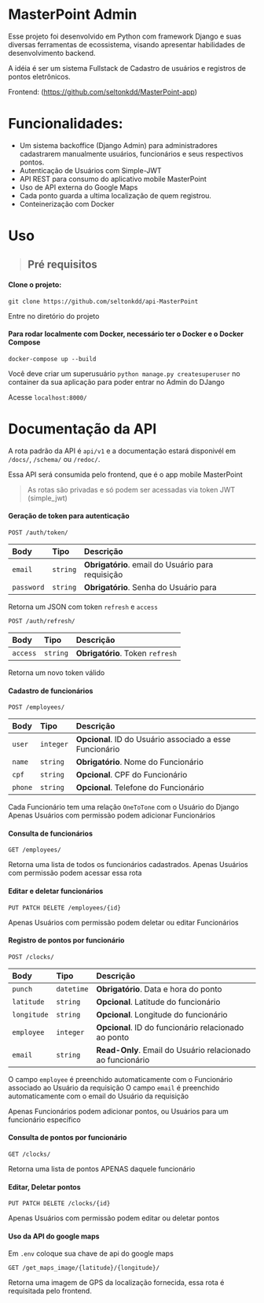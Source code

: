 # MasterPoint Admin

Esse projeto foi desenvolvido em Python com framework Django e suas diversas ferramentas de ecossistema, visando apresentar habilidades de desenvolvimento backend.

A idéia é ser um sistema Fullstack de Cadastro de usuários e registros de pontos eletrônicos.

Frontend: (https://github.com/seltonkdd/MasterPoint-app)

# Funcionalidades:

- Um sistema backoffice (Django Admin) para administradores cadastrarem manualmente usuários, funcionários e seus respectivos pontos.
- Autenticação de Usuários com Simple-JWT
- API REST para consumo do aplicativo mobile MasterPoint
- Uso de API externa do Google Maps
- Cada ponto guarda a ultima localização de quem registrou.
- Conteinerização com Docker
  
# Uso

> ## Pré requisitos

#### Clone o projeto:
    git clone https://github.com/seltonkdd/api-MasterPoint

Entre no diretório do projeto

#### Para rodar localmente com Docker, necessário ter o Docker e o Docker Compose
    docker-compose up --build

Você deve criar um superusuário `python manage.py createsuperuser` no container da sua aplicação para poder entrar no Admin do DJango

Acesse `localhost:8000/`

# Documentação da API

A rota padrão da API é `api/v1` e a documentação estará disponivél em `/docs/`, `/schema/` ou `/redoc/`.

Essa API será consumida pelo frontend, que é o app mobile MasterPoint

> As rotas são privadas e só podem ser acessadas via token JWT (simple_jwt)

#### Geração de token para autenticação

    POST /auth/token/

| Body   | Tipo       | Descrição                           |
| :---------- | :--------- | :---------------------------------- |
| `email` | `string` | **Obrigatório**. email do Usuário para requisição | 
| `password` | `string` | **Obrigatório**. Senha do Usuário para |

Retorna um JSON com token `refresh` e `access`

    POST /auth/refresh/

| Body   | Tipo       | Descrição                           |
| :---------- | :--------- | :---------------------------------- |
| `access` | `string` | **Obrigatório**. Token `refresh`|

Retorna um novo token válido

#### Cadastro de funcionários
    POST /employees/

| Body   | Tipo       | Descrição                           |
| :---------- | :--------- | :---------------------------------- |
| `user` | `integer` | **Opcional**. ID do Usuário associado a esse Funcionário | 
| `name` | `string` | **Obrigatório**. Nome do Funcionário |
| `cpf` | `string` | **Opcional**. CPF do Funcionário |
| `phone` | `string` | **Opcional**. Telefone do Funcionário |

Cada Funcionário tem uma relação `OneToTone` com o Usuário do Django
Apenas Usuários com permissão podem adicionar Funcionários

#### Consulta de funcionários
    GET /employees/

Retorna uma lista de todos os funcionários cadastrados. Apenas Usuários com permissão podem acessar essa rota

#### Editar e deletar funcionários
    PUT PATCH DELETE /employees/{id}

Apenas Usuários com permissão podem deletar ou editar Funcionários

#### Registro de pontos por funcionário
    POST /clocks/

| Body   | Tipo       | Descrição                           |
| :---------- | :--------- | :---------------------------------- |
| `punch` | `datetime` | **Obrigatório**. Data e hora do ponto | 
| `latitude` | `string` | **Opcional**. Latitude do funcionário |
| `longitude` | `string` | **Opcional**. Longitude do funcionário |
| `employee` | `integer` | **Opcional**. ID do funcionário relacionado ao ponto |
| `email` | `string` | **Read-Only**. Email do Usuário relacionado ao funcionário |

O campo `employee` é preenchido automaticamente com o Funcionário associado ao Usuário da requisição
O campo `email` é preenchido automaticamente com o email do Usuário da requisição

Apenas Funcionários podem adicionar pontos, ou Usuários para um funcionário específico

#### Consulta de pontos por funcionário
    GET /clocks/

Retorna uma lista de pontos APENAS daquele funcionário

#### Editar, Deletar pontos
    PUT PATCH DELETE /clocks/{id}

Apenas Usuários com permissão podem editar ou deletar pontos

#### Uso da API do google maps
Em `.env` coloque sua chave de api do google maps

    GET /get_maps_image/{latitude}/{longitude}/

Retorna uma imagem de GPS da localização fornecida, essa rota é requisitada pelo frontend.